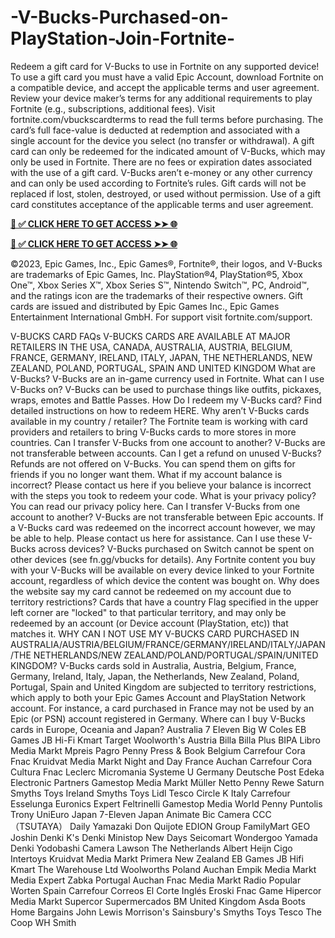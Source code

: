 # -V-Bucks-Purchased-on-PlayStation-Join-Fortnite-
Redeem a gift card for V-Bucks to use in Fortnite on any supported device! To use a gift card you must have a valid Epic Account, download Fortnite on a compatible device, and accept the applicable terms and user agreement. Review your device maker’s terms for any additional requirements to play Fortnite (e.g., subscriptions, additional fees). Visit fortnite.com/vbuckscardterms to read the full terms before purchasing. The card’s full face-value is deducted at redemption and associated with a single account for the device you select (no transfer or withdrawal). A gift card can only be redeemed for the indicated amount of V-Bucks, which may only be used in Fortnite. There are no fees or expiration dates associated with the use of a gift card. V-Bucks aren’t e-money or any other currency and can only be used according to Fortnite’s rules. Gift cards will not be replaced if lost, stolen, destroyed, or used without permission. Use of a gift card constitutes acceptance of the applicable terms and user agreement.

**[📌 ✅ CLICK HERE TO GET ACCESS ➤➤ 🌐](https://newmegadeals.xyz/FORTNITE/)**

**[📌 ✅ CLICK HERE TO GET ACCESS ➤➤ 🌐](https://newmegadeals.xyz/FORTNITE/)**



©2023, Epic Games, Inc., Epic Games®, Fortnite®, their logos, and V-Bucks are trademarks of Epic Games, Inc. PlayStation®4, PlayStation®5, Xbox One™, Xbox Series X™, Xbox Series S™, Nintendo Switch™, PC, Android™, and the ratings icon are the trademarks of their respective owners. Gift cards are issued and distributed by Epic Games Inc., Epic Games Entertainment International GmbH. For support visit fortnite.com/support.

V-BUCKS CARD FAQs
V-BUCKS CARDS ARE AVAILABLE AT MAJOR RETAILERS IN THE USA, CANADA, AUSTRALIA, AUSTRIA, BELGIUM, FRANCE, GERMANY, IRELAND, ITALY, JAPAN, THE NETHERLANDS, NEW ZEALAND, POLAND, PORTUGAL, SPAIN AND UNITED KINGDOM
What are V-Bucks?
V-Bucks are an in-game currency used in Fortnite.
What can I use V-Bucks on?
V-Bucks can be used to purchase things like outfits, pickaxes, wraps, emotes and Battle Passes.
How Do I redeem my V-Bucks card?
Find detailed instructions on how to redeem HERE.
Why aren’t V-Bucks cards available in my country / retailer?
The Fortnite team is working with card providers and retailers to bring V-Bucks cards to more stores in more countries.
Can I transfer V-Bucks from one account to another?
V-Bucks are not transferable between accounts.
Can I get a refund on unused V-Bucks?
Refunds are not offered on V-Bucks. You can spend them on gifts for friends if you no longer want them.
What if my account balance is incorrect?
Please contact us here if you believe your balance is incorrect with the steps you took to redeem your code.
What is your privacy policy?
You can read our privacy policy here.
Can I transfer V-Bucks from one account to another?
V-Bucks are not transferable between Epic accounts. If a V-Bucks card was redeemed on the incorrect account however, we may be able to help. Please contact us here for assistance.
Can I use these V-Bucks across devices?
V-Bucks purchased on Switch cannot be spent on other devices (see fn.gg/vbucks for details). Any Fortnite content you buy with your V-Bucks will be available on every device linked to your Fortnite account, regardless of which device the content was bought on.
Why does the website say my card cannot be redeemed on my account due to territory restrictions?
Cards that have a country Flag specified in the upper left corner are "locked" to that particular territory, and may only be redeemed by an account (or Device account (PlayStation, etc)) that matches it.
WHY CAN I NOT USE MY V-BUCKS CARD PURCHASED IN AUSTRALIA/AUSTRIA/BELGIUM/FRANCE/GERMANY/IRELAND/ITALY/JAPAN/THE NETHERLANDS/NEW ZEALAND/POLAND/PORTUGAL/SPAIN/UNITED KINGDOM?
V-Bucks cards sold in Australia, Austria, Belgium, France, Germany, Ireland, Italy, Japan, the Netherlands, New Zealand, Poland, Portugal, Spain and United Kingdom are subjected to territory restrictions, which apply to both your Epic Games Account and PlayStation Network account. For instance, a card purchased in France may not be used by an Epic (or PSN) account registered in Germany.
Where can I buy V-Bucks cards in Europe, Oceania and Japan?
Australia
7 Eleven
Big W
Coles
EB Games
JB Hi-Fi
Kmart
Target
Woolworth's
Austria
Billa
Billa Plus
BIPA
Libro
Media Markt
Mpreis
Pagro
Penny
Press & Book
Belgium
Carrefour
Cora
Fnac
Kruidvat
Media Markt
Night and Day
France
Auchan
Carrefour
Cora
Cultura
Fnac
Leclerc
Micromania
Systeme U
Germany
Deutsche Post
Edeka
Electronic Partners
Gamestop
Media Markt
Müller
Netto
Penny
Rewe
Saturn
Smyths Toys
Ireland
Smyths Toys
Lidl
Tesco
Circle K
Italy
Carrefour
Esselunga
Euronics
Expert
Feltrinelli
Gamestop
Media World
Penny
Puntolis
Trony
UniEuro
Japan
7-Eleven Japan
Animate
Bic Camera
CCC（TSUTAYA）
Daily Yamazaki
Don Quijote
EDION Group
FamilyMart
GEO
Joshin Denki
K's Denki
Ministop
New Days
Seicomart
Wondergoo
Yamada Denki
Yodobashi Camera
Lawson
The Netherlands
Albert Heijn
Cigo
Intertoys
Kruidvat
Media Markt
Primera
New Zealand
EB Games
JB Hifi
Kmart
The Warehouse Ltd
Woolworths
Poland
Auchan
Empik
Media Markt
Media Expert
Zabka
​​​​​​Portugal
Auchan
Fnac
Media Markt
Radio Popular
Worten
Spain
Carrefour
Correos
El Corte Inglés
Eroski
Fnac
Game
Hipercor
Media Markt
Supercor
Supermercados BM
United Kingdom
Asda
Boots
Home Bargains
John Lewis
Morrison's
Sainsbury's
Smyths Toys
Tesco
The Coop
WH Smith
